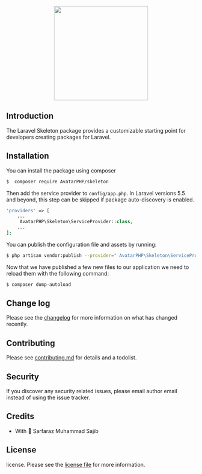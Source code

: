 
<p align="center">
    <img height="250px" width="250px" src="https://i.ibb.co/V9NL0gr/DALL-E-2023-04-11-00-07-01-logo-skeleton-laravel-vibes-for-package-and-the-text-will-be-Skeleton.png">
</p>

## Introduction

The Laravel Skeleton package provides a customizable starting point for developers creating packages for Laravel.


## Installation

You can install the package using composer

```sh
$  composer require AvatarPHP/skeleton
```

Then add the service provider to `config/app.php`. In Laravel versions 5.5 and beyond, this step can be skipped if package auto-discovery is enabled.

```php
'providers' => [
    ...
     AvatarPHP\Skeleton\ServiceProvider::class,
    ...
];
```

You can publish the configuration file and assets by running:

```sh
$ php artisan vendor:publish --provider=" AvatarPHP\Skeleton\ServiceProvider::class,"
```

Now that we have published a few new files to our application we need to reload them with the following command:

```sh
$ composer dump-autoload
```


## Change log

Please see the [changelog](CHANGELOG.md) for more information on what has changed recently.

## Contributing

Please see [contributing.md](CONTRIBUTING.md) for details and a todolist.

## Security

If you discover any security related issues, please email author email instead of using the issue tracker.

## Credits

-  With 💜 Sarfaraz Muhammad Sajib

## License

license. Please see the [license file](LICENCE.md) for more information.

